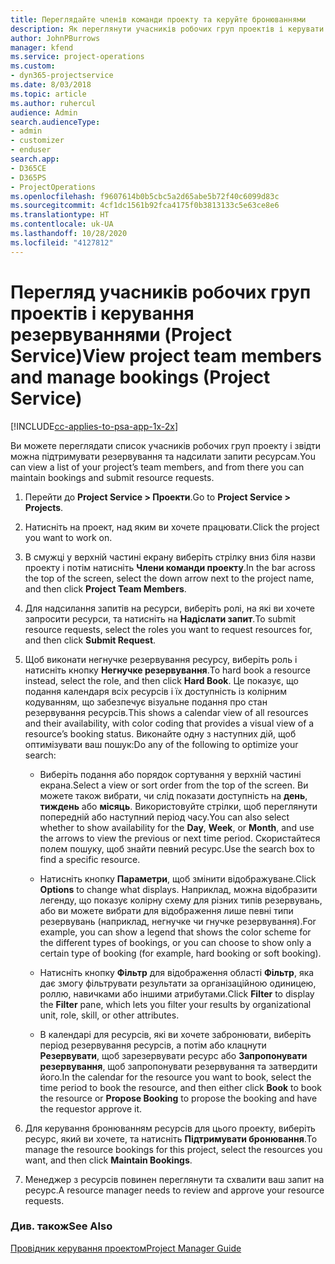 ```yaml
---
title: Переглядайте членів команди проекту та керуйте бронюваннями
description: Як переглянути учасників робочих груп проектів і керувати резервуваннями у Project Service
author: JohnPBurrows
manager: kfend
ms.service: project-operations
ms.custom:
- dyn365-projectservice
ms.date: 8/03/2018
ms.topic: article
ms.author: ruhercul
audience: Admin
search.audienceType:
- admin
- customizer
- enduser
search.app:
- D365CE
- D365PS
- ProjectOperations
ms.openlocfilehash: f9607614b0b5cbc5a2d65abe5b72f40c6099d83c
ms.sourcegitcommit: 4cf1dc1561b92fca4175f0b3813133c5e63ce8e6
ms.translationtype: HT
ms.contentlocale: uk-UA
ms.lasthandoff: 10/28/2020
ms.locfileid: "4127812"
---
```

# <a name="view-project-team-members-and-manage-bookings-project-service"></a><span data-ttu-id="4f78c-103">Перегляд учасників робочих груп проектів і керування резервуваннями (Project Service)</span><span class="sxs-lookup"><span data-stu-id="4f78c-103">View project team members and manage bookings (Project Service)</span></span>

[!INCLUDE[cc-applies-to-psa-app-1x-2x](../includes/cc-applies-to-psa-app-1x-2x.md)]

<span data-ttu-id="4f78c-104">Ви можете переглядати список учасників робочих груп проекту і звідти можна підтримувати резервування та надсилати запити ресурсам.</span><span class="sxs-lookup"><span data-stu-id="4f78c-104">You can view a list of your project’s team members, and from there you can maintain bookings and submit resource requests.</span></span>  
  
1.  <span data-ttu-id="4f78c-105">Перейти до **Project Service > Проекти**.</span><span class="sxs-lookup"><span data-stu-id="4f78c-105">Go to **Project Service > Projects**.</span></span>  
  
2.  <span data-ttu-id="4f78c-106">Натисніть на проект, над яким ви хочете працювати.</span><span class="sxs-lookup"><span data-stu-id="4f78c-106">Click the project you want to work on.</span></span>  
  
3.  <span data-ttu-id="4f78c-107">В смужці у верхній частині екрану виберіть стрілку вниз біля назви проекту і потім натисніть **Члени команди проекту**.</span><span class="sxs-lookup"><span data-stu-id="4f78c-107">In the bar across the top of the screen, select the down arrow next to the project name, and then click **Project Team Members**.</span></span>  
  
4.  <span data-ttu-id="4f78c-108">Для надсилання запитів на ресурси, виберіть ролі, на які ви хочете запросити ресурси, та натисніть на **Надіслати запит**.</span><span class="sxs-lookup"><span data-stu-id="4f78c-108">To submit resource requests, select the roles you want to request resources for, and then click **Submit Request**.</span></span>  
  
5.  <span data-ttu-id="4f78c-109">Щоб виконати негнучке резервування ресурсу, виберіть роль і натисніть кнопку **Негнучке резервування**.</span><span class="sxs-lookup"><span data-stu-id="4f78c-109">To hard book a resource instead, select the role, and then click **Hard Book**.</span></span> <span data-ttu-id="4f78c-110">Це показує, що подання календаря всіх ресурсів і їх доступність із колірним кодуванням, що забезпечує візуальне подання про стан резервування ресурсів.</span><span class="sxs-lookup"><span data-stu-id="4f78c-110">This shows a calendar view of all resources and their availability, with color coding that provides a visual view of a resource’s booking status.</span></span> <span data-ttu-id="4f78c-111">Виконайте одну з наступних дій, щоб оптимізувати ваш пошук:</span><span class="sxs-lookup"><span data-stu-id="4f78c-111">Do any of the following to optimize your search:</span></span>  
  
    -   <span data-ttu-id="4f78c-112">Виберіть подання або порядок сортування у верхній частині екрана.</span><span class="sxs-lookup"><span data-stu-id="4f78c-112">Select a view or sort order from the top of the screen.</span></span> <span data-ttu-id="4f78c-113">Ви можете також вибрати, чи слід показати доступність на **день**, **тиждень** або **місяць**. Використовуйте стрілки, щоб переглянути попередній або наступний період часу.</span><span class="sxs-lookup"><span data-stu-id="4f78c-113">You can also select whether to show availability for the **Day**, **Week**, or **Month**, and use the arrows to view the previous or next time period.</span></span> <span data-ttu-id="4f78c-114">Скористайтеся полем пошуку, щоб знайти певний ресурс.</span><span class="sxs-lookup"><span data-stu-id="4f78c-114">Use the search box to find a specific resource.</span></span>  
  
    -   <span data-ttu-id="4f78c-115">Натисніть кнопку **Параметри**, щоб змінити відображуване.</span><span class="sxs-lookup"><span data-stu-id="4f78c-115">Click **Options** to change what displays.</span></span> <span data-ttu-id="4f78c-116">Наприклад, можна відобразити легенду, що показує колірну схему для різних типів резервувань, або ви можете вибрати для відображення лише певні типи резервувань (наприклад, негнучке чи гнучке резервування).</span><span class="sxs-lookup"><span data-stu-id="4f78c-116">For example, you can show a legend that shows the color scheme for the different types of bookings, or you can choose to show only a certain type of booking (for example, hard booking or soft booking).</span></span>  
  
    -   <span data-ttu-id="4f78c-117">Натисніть кнопку **Фільтр** для відображення області **Фільтр**, яка дає змогу фільтрувати результати за організаційною одиницею, роллю, навичками або іншими атрибутами.</span><span class="sxs-lookup"><span data-stu-id="4f78c-117">Click **Filter** to display the **Filter** pane, which lets you filter your results by organizational unit, role, skill, or other attributes.</span></span>  
  
    -   <span data-ttu-id="4f78c-118">В календарі для ресурсів, які ви хочете забронювати, виберіть період резервування ресурсів, а потім або клацнути **Резервувати**, щоб зарезервувати ресурс або **Запропонувати резервування**, щоб запропонувати резервування та затвердити його.</span><span class="sxs-lookup"><span data-stu-id="4f78c-118">In the calendar for the resource you want to book, select the time period to book the resource, and then either click **Book** to book the resource or **Propose Booking** to propose the booking and have the requestor approve it.</span></span>  
  
6.  <span data-ttu-id="4f78c-119">Для керування бронюванням ресурсів для цього проекту, виберіть ресурс, який ви хочете, та натисніть **Підтримувати бронювання**.</span><span class="sxs-lookup"><span data-stu-id="4f78c-119">To manage the resource bookings for this project, select the resources you want, and then click **Maintain Bookings**.</span></span>  
  
7.  <span data-ttu-id="4f78c-120">Менеджер з ресурсів повинен переглянути та схвалити ваш запит на ресурс.</span><span class="sxs-lookup"><span data-stu-id="4f78c-120">A resource manager needs to review and approve your resource requests.</span></span>  
  
### <a name="see-also"></a><span data-ttu-id="4f78c-121">Див. також</span><span class="sxs-lookup"><span data-stu-id="4f78c-121">See Also</span></span>  
 [<span data-ttu-id="4f78c-122">Провідник керування проектом</span><span class="sxs-lookup"><span data-stu-id="4f78c-122">Project Manager Guide</span></span>](../psa/project-manager-guide.md)
